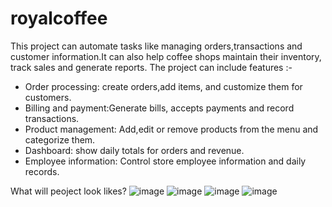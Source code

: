 # royalcoffee
This project can automate tasks like managing orders,transactions and customer information.It can also help coffee shops maintain their inventory, track sales and generate reports.
The project can include features :-
* Order processing: create orders,add items, and customize them for customers.
* Billing and payment:Generate bills, accepts payments and record transactions.
* Product management: Add,edit or remove products from the menu and categorize them.
* Dashboard: show daily totals for orders and revenue.
* Employee information: Control store employee information and daily records.

What will peoject look likes?
![image](https://github.com/user-attachments/assets/cb2a641a-cf7d-4d73-b1a3-26679f3ebdf1)
![image](https://github.com/user-attachments/assets/fc0b2069-bee3-4c35-afca-65076bdd0fe0)
![image](https://github.com/user-attachments/assets/e0c85ec6-9c5d-4b2b-a9a2-dcdd550e6331)
![image](https://github.com/user-attachments/assets/7f343ada-f269-4a87-a577-33412de9cdd0)



